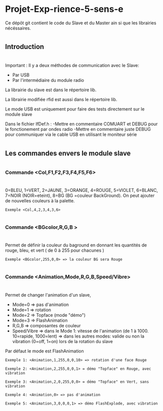 
# Projet-Exp-rience-5-sens-e

Ce dépôt git contient le code du Slave et du Master ain si que les librairies nécéssaires.
#
## Introduction
#
Important : 
Il y a deux méthodes de communication avec le Slave:
- Par USB 
- Par l'intermédiaire du module radio

La librairie du slave est dans le répertoire lib.

La librairie modifiée rfid est aussi dans le répertoire lib.

Le mode USB est uniquement pour faire des tests directement sur le module slave

Dans le fichier IfDef.h :
-Mettre en commentaire COMUART et DEBUG pour le fonctionement par ondes radio
-Mettre en commentaire juste DEBUG pour communiquer via le cable USB en utilisant le moniteur série
#
## Les commandes envers le module slave
#
### Commande <Col,F1,F2,F3,F4,F5,F6>
#
0=BLEU, 1=VERT, 2=JAUNE, 3=ORANGE, 4=ROUGE, 5=VIOLET, 6=BLANC,  
7=NOIR (NOIR=eteint), 8=BG (BG =couleur BackGround).
On peut ajouter de nouvelles couleurs à la palette.

```
Exemple <Col,4,2,3,4,3,6>
```

#
### Commande  <BGcolor,R,G,B > 
#
Permet de définir la couleur du baground en donnant les quantités de rouge, bleu, et vert ( de 0 à 255 pour chacunes )


```
Exemple <BGcolor,255,0,0> => la couleur BG sera Rouge 
```

#
### Commande  <Animation,Mode,R,G,B,Speed/Vibre>
#
Permet de changer l'animation d'un slave,

- Mode=0 => pas d'animation 
- Mode=1 => rotation 
- Mode=2 => Topface (mode "démo") 
- Mode=3 => FlashAnimation 
- R,G,B => composantes de couleur 
- Speed/Vibre => dans le Mode 1: vitesse de l'animation (de 1 à 1000.  10=rapide, 1000=lent) 
            => dans les autres modes: valide ou non la vibration (0=off, 1=on) lors de la rotation du slave

Par défaut le mode est FlashAnimation

```
Exemple 1: <Animation,1,255,0,0,10> => rotation d'une face Rouge 

Exemple 2: <Animation,2,255,0,0,1> = démo "Topface" en Rouge, avec vibration 

Exemple 3: <Animation,2,0,255,0,0> = démo "Topface" en Vert, sans vibration 

Exemple 4: <Animation,0> => pas d'animation 

Exemple 5: <Animation,3,0,0,0,1> => démo FlashExplode, avec vibration
```

